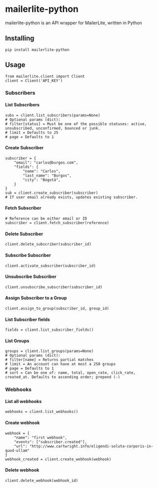 # mailerlite-python

mailerlite-python is an API wrapper for MailerLite, written in Python

## Installing
```
pip install mailerlite-python
```
## Usage
```
from mailerlite.client import Client
client = Client('API_KEY')
```
### Subscribers
#### List Subscribers
```
subs = client.list_subscribers(params=None)
# Optional params (dict):
# filter[status] = Must be one of the possible statuses: active, unsubscribed, unconfirmed, bounced or junk.
# limit = Defaults to 25
# page = Defaults to 1
```
#### Create Subscriber
```
subscriber = {
    "email": "carlos@burgos.com",
    "fields": {
        "name": "Carlos",
        "last_name": "Burgos",
        "city": "Bogotá",
    }
}
sub = client.create_subscriber(subscriber)
# If user email already exists, updates existing subscriber.
```
#### Fetch Subscriber
```
# Reference can be either email or ID
subscriber = client.fetch_subscriber(reference)
```
#### Delete Subscriber
```
client.delete_subscriber(subscriber_id)
```
#### Subscribe Subscriber
```
client.activate_subscriber(subscriber_id)
```
#### Unsubscribe Subscriber
```
client.unsubscribe_subscriber(subscriber_id)
```
#### Assign Subscriber to a Group
```
client.assign_to_group(subscriber_id, group_id)
```
#### List Subscriber fields
```
fields = client.list_subscriber_fields()
```
#### List Groups
```
groups = client.list_groups(params=None)
# Optional params (dict):
# filter[name] = Returns partial matches
# limit = An account can have at most a 250 groups
# page = Defaults to 1
# sort = Can be one of: name, total, open_rate, click_rate, created_at. Defaults to ascending order; prepend (-)
```

### Webhooks
#### List all webhooks
```
webhooks = client.list_webhooks()
```
#### Create webhook
```
webhook = {
    "name": "first webhook",
    "events": ["subscriber.created"],
    "url": "http://www.cartwright.info/eligendi-soluta-corporis-in-quod-ullam"
}
webhook_created = client.create_webhook(webhook)
```
#### Delete webhook
```
client.delete_webhook(webhook_id)
```
